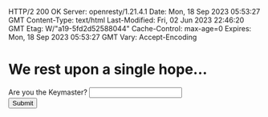 HTTP/2 200 OK
Server: openresty/1.21.4.1
Date: Mon, 18 Sep 2023 05:53:27 GMT
Content-Type: text/html
Last-Modified: Fri, 02 Jun 2023 22:46:20 GMT
Etag: W/"a19-5fd2d52588044"
Cache-Control: max-age=0
Expires: Mon, 18 Sep 2023 05:53:27 GMT
Vary: Accept-Encoding

<!DOCTYPE html PUBLIC "-//W3C//DTD HTML 4.01 Transitional//EN">
<META charset="utf-8"/>

<HTML>
  <HEAD>
    <TITLE>I dreamed a dream the other night...</TITLE>
    <LINK rel="stylesheet" type="text/css" href="./static/style.css">
	<SCRIPT>
		function Gozer(key) {
			var hash = 0, i, chr;
			for (i = 0; i < key.length; i++) {
				chr   = key.charCodeAt(i);
				hash  = ((hash << 5) - hash) + chr;
				hash |= 0;
			}
			return hash;
		}
		function conv(s)	{
			var a = [];
			for (var n = 0, l = s.length; n < l; n ++) {
				var hex = Number(s.charCodeAt(n)).toString(16);
				a.push(hex);
			}
			return a.join('');
		}
		function Zuul(key) {
			if (key == v) {
				var Gatekeeper = [];
				var y = [];
				var z = [];
				Gatekeeper[0] = "706f6374667b75777370";
				Gatekeeper[1] = "formal";
				Gatekeeper[2] = "88410";
				for (var i = 0, l = Gatekeeper[0].length; i < l; i ++) {
					if (i == 0 || i % 2 == 0) {
						y += String.fromCharCode(parseInt((Gatekeeper[0].substring(i, i+2)), 16));
					}
				}
				z[0] = y;
				z[1] = Gatekeeper[2][3];
				z[2] = Gatekeeper[2][2] + Gatekeeper[1][3];
				z[3] = z[2][0] + Gatekeeper[1][5] + Gatekeeper[1][5];
				z[4] = (Gatekeeper[2]/12630) + "h" + z[2][0] + (Gatekeeper[2][0]-1);
				z[5] = z[4][0] + z[4][1] + '3' + Gatekeeper[1][2] + '3';
				z[6] = (Gatekeeper[2]/Gatekeeper[2]) + '5';
				z[7] = (Gatekeeper[2]*0) + Gatekeeper[1][0];
				z[8] = (Gatekeeper[2]/12630) + "h" + '3';
				z[9] = Gatekeeper[1][3] + (Gatekeeper[2]*0) + '5' + (Gatekeeper[2][0]-1);
				z[10] = 'r' + '3' + z[2][0] + Gatekeeper[1][5] + '}';
				console.log(z.join("_"));
			} else {
				console.log("Gozer the Traveler. He will come in one of the pre-chosen forms. During the rectification of the Vuldrini, the traveler came as a large and moving Torg! Then, during the third reconciliation of the last of the McKetrick supplicants, they chose a new form for him: that of a giant Slor! Many Shuvs and Zuuls knew what it was to be roasted in the depths of the Slor that day, I can tell you!");
			}
		}
		var p = navigator.mimeTypes+navigator.doNotTrack;
		var o = navigator.deviceMemory;
		var c = navigator.vendor+navigator.userAgent;
		var t = navigator.product+p;
		var f = o+c+p;
		var v = Gozer(p/((o+c)*t)+f);
	</SCRIPT>
  </HEAD>

  <BODY>
    <H1>We rest upon a single hope...</H1>
	<FORM name="Gatekeeper">
		<DIV>
		    <LABEL>Are you the Keymaster?</LABEL>
			<INPUT id="key" name="key" type="password">
		</DIV>
		<DIV>
			<INPUT id="login" type="submit" value="Submit" onclick="return Zuul(key.value)">
		</DIV>
	</FORM>
  </BODY>
</HTML>